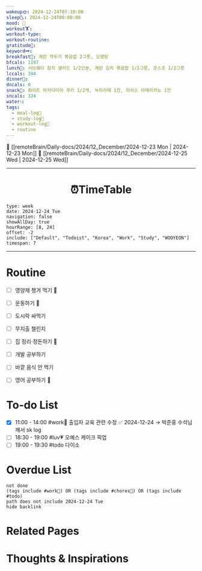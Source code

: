 ```yaml
---
wakeup🌞: 2024-12-24T07:10:00
sleep🌜: 2024-12-24T00:00:00
mood: 🎅
workout🏋️: 
workout-type: 
workout-routine: 
gratitude🙏: 
keyword🗝️: 
breakfast🍳: 계란 깍두기 볶음밥 2그릇, 오뎅탕
bfcals: 1197
lunch🍚: 서브웨이 참치 샐러드 1/2인분, 계란 김치 볶음밥 1/2그릇, 콘스프 1/2그릇
lccals: 394
dinner🥗: 
dncals: 0
snack🍬: 화이트 마카다미아 쿠키 1/2개, 녹차라떼 1잔, 아이스 아메리카노 1잔
sncals: 324
water💧: 
tags:
  - meal-log📝
  - study-log📓
  - workout-log💪
  - routine
---
```


🔺 [[remoteBrain/Daily-docs/2024/12_December/2024-12-23 Mon | 2024-12-23 Mon]]
🔻 [[remoteBrain/Daily-docs/2024/12_December/2024-12-25 Wed | 2024-12-25 Wed]]
___
<h1> <center>⏰TimeTable </center> </h1>

```gEvent
type: week
date: 2024-12-24 Tue
navigation: false
showAllDay: true
hourRange: [8, 24]
offset: -2
include: ["Default", "Todoist", "Korea", "Work", "Study", "WOOYEON"]
timespan: 7
```

--- 


# Routine 

- [ ] 영양제 챙겨 먹기 🔼 
- [ ] 운동하기 🔼 
- [ ] 도시락 싸먹기 
- [ ] 무지출 챌린지 
- [ ] 집 정리·정돈하기 🔼
- [ ] 개발 공부하기
- [ ] 바깥 음식 안 먹기 
- [ ] 영어 공부하기 🔼 


# To-do List
- [x] 11:00 - 14:00 #work💼 출입자 교육 관련 수정 ✅ 2024-12-24
	→ 박준홍 수석님께서 sk log 
- [ ] 18:30 - 19:00 #luv💗 오예스 케이크 픽업
- [ ] 19:00 - 19:30 #todo 다이소

# Overdue List
```tasks
not done
(tags include #work💼) OR (tags include #chores🧺) OR (tags include #todo)
path does not include 2024-12-24 Tue
hide backlink
```

# Related Pages



# Thoughts & Inspirations

